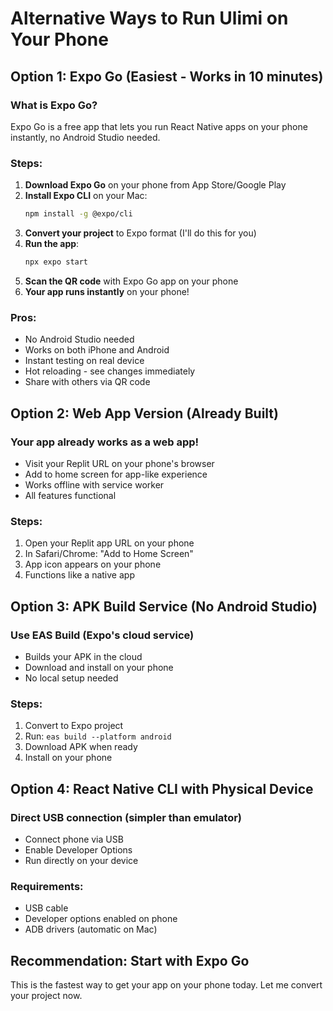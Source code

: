 # Alternative Ways to Run Ulimi on Your Phone

## Option 1: Expo Go (Easiest - Works in 10 minutes)

### What is Expo Go?
Expo Go is a free app that lets you run React Native apps on your phone instantly, no Android Studio needed.

### Steps:
1. **Download Expo Go** on your phone from App Store/Google Play
2. **Install Expo CLI** on your Mac:
   ```bash
   npm install -g @expo/cli
   ```
3. **Convert your project** to Expo format (I'll do this for you)
4. **Run the app**:
   ```bash
   npx expo start
   ```
5. **Scan the QR code** with Expo Go app on your phone
6. **Your app runs instantly** on your phone!

### Pros:
- No Android Studio needed
- Works on both iPhone and Android
- Instant testing on real device
- Hot reloading - see changes immediately
- Share with others via QR code

## Option 2: Web App Version (Already Built)

### Your app already works as a web app!
- Visit your Replit URL on your phone's browser
- Add to home screen for app-like experience
- Works offline with service worker
- All features functional

### Steps:
1. Open your Replit app URL on your phone
2. In Safari/Chrome: "Add to Home Screen"
3. App icon appears on your phone
4. Functions like a native app

## Option 3: APK Build Service (No Android Studio)

### Use EAS Build (Expo's cloud service)
- Builds your APK in the cloud
- Download and install on your phone
- No local setup needed

### Steps:
1. Convert to Expo project
2. Run: `eas build --platform android`
3. Download APK when ready
4. Install on your phone

## Option 4: React Native CLI with Physical Device

### Direct USB connection (simpler than emulator)
- Connect phone via USB
- Enable Developer Options
- Run directly on your device

### Requirements:
- USB cable
- Developer options enabled on phone
- ADB drivers (automatic on Mac)

## Recommendation: Start with Expo Go

This is the fastest way to get your app on your phone today. Let me convert your project now.